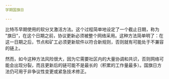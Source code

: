 ```yaml
---
学期国旗日

---
```

比特币早期使用的软分叉激活方法。这个过程简单地设定了一个截止日期，称为 "旗日"，在这个日期之前，协议更新必须被整个网络采用。这种方法简单明了：在这一日期之后，节点和矿工必须更新软件以符合新规则，否则就有可能处于不兼容的链上。

然而，如今这种方法风险很大，因为它需要社区内的大量协调和共识，否则网络可能会出现分裂，而且更新后的链可能不是最长的（积累的工作量最多）。国旗日方法仍可用于非争议性变更或紧急技术修正。
